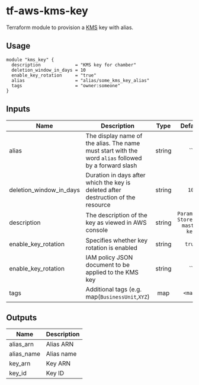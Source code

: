 # tf-aws-kms-key
 
Terraform module to provision a [KMS](https://aws.amazon.com/kms/) key with alias.

## Usage

```hcl
module "kms_key" {
  description             = "KMS key for chamber"
  deletion_window_in_days = 10
  enable_key_rotation     = "true"
  alias                   = "alias/some_kms_key_alias"
  tags                    = "owner:someone"
}
```

## Inputs

| Name | Description | Type | Default | Required |
|------|-------------|:----:|:-----:|:-----:|
| alias | The display name of the alias. The name must start with the word `alias` followed by a forward slash | string | `` | no |
| deletion_window_in_days | Duration in days after which the key is deleted after destruction of the resource | string | `10` | no |
| description | The description of the key as viewed in AWS console | string | `Parameter Store KMS master key` | no |
| enable_key_rotation | Specifies whether key rotation is enabled | string | `true` | no |
| enable_key_rotation | IAM policy JSON document to be applied to the KMS key | string | `` | no |
| tags | Additional tags (e.g. map(`BusinessUnit`,`XYZ`) | map | `<map>` | no |

## Outputs

| Name | Description |
|------|-------------|
| alias_arn | Alias ARN |
| alias_name | Alias name |
| key_arn | Key ARN |
| key_id | Key ID |
